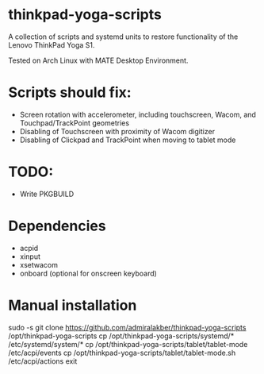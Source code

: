 thinkpad-yoga-scripts
=====================

A collection of scripts and systemd units to restore functionality of the Lenovo ThinkPad Yoga S1.

Tested on Arch Linux with MATE Desktop Environment.

# Scripts should fix:

- Screen rotation with accelerometer, including touchscreen, Wacom, and Touchpad/TrackPoint geometries
- Disabling of Touchscreen with proximity of Wacom digitizer
- Disabling of Clickpad and TrackPoint when moving to tablet mode

# TODO:
- Write PKGBUILD

# Dependencies
- acpid
- xinput
- xsetwacom
- onboard (optional for onscreen keyboard)

# Manual installation

sudo -s
git clone https://github.com/admiralakber/thinkpad-yoga-scripts /opt/thinkpad-yoga-scripts
cp /opt/thinkpad-yoga-scripts/systemd/* /etc/systemd/system/*
cp /opt/thinkpad-yoga-scripts/tablet/tablet-mode /etc/acpi/events
cp /opt/thinkpad-yoga-scripts/tablet/tablet-mode.sh /etc/acpi/actions
exit